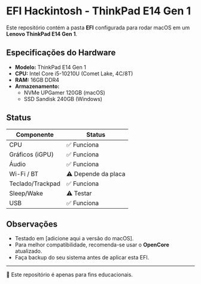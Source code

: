 # EFI Hackintosh - ThinkPad E14 Gen 1

Este repositório contém a pasta **EFI** configurada para rodar macOS em um **Lenovo ThinkPad E14 Gen 1**.

## Especificações do Hardware

- **Modelo:** ThinkPad E14 Gen 1  
- **CPU:** Intel Core i5-10210U (Comet Lake, 4C/8T)  
- **RAM:** 16GB DDR4  
- **Armazenamento:**  
  - NVMe UPGamer 120GB (macOS)  
  - SSD Sandisk 240GB (Windows)  

## Status

| Componente     | Status   |
|----------------|----------|
| CPU            | ✅ Funciona |
| Gráficos (iGPU) | ✅ Funciona |
| Áudio          | ✅ Funciona |
| Wi-Fi / BT     | ⚠️ Depende da placa |
| Teclado/Trackpad | ✅ Funciona |
| Sleep/Wake     | ⚠️ Testar |
| USB            | ✅ Funciona |

## Observações

- Testado em [adicione aqui a versão do macOS].  
- Para melhor compatibilidade, recomenda-se usar o **OpenCore** atualizado.  
- Faça backup do seu sistema antes de aplicar esta EFI.  

---

📌 Este repositório é apenas para fins educacionais.  
